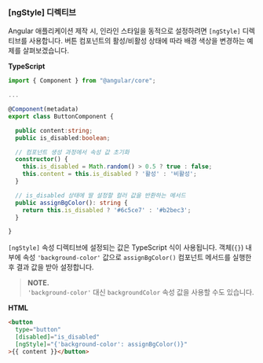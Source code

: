 ### [ngStyle] 디렉티브

Angular 애플리케이션 제작 시, 인라인 스타일을 동적으로 설정하려면 `[ngStyle]` 디렉티브를 사용합니다. 버튼 컴포넌트의 활성/비활성 상태에 따라 배경 색상을 변경하는 예제를 살펴보겠습니다.

**TypeScript**
```ts
import { Component } from "@angular/core";

...

@Component(metadata)
export class ButtonComponent {

  public content:string;
  public is_disabled:boolean;

  // 컴포넌트 생성 과정에서 속성 값 초기화
  constructor() {
    this.is_disabled = Math.random() > 0.5 ? true : false;
    this.content = this.is_disabled ? '활성' : '비활성';
  }

  // is_disabled 상태에 딸 설정할 컬러 값을 반환하는 메서드
  public assignBgColor(): string {
    return this.is_disabled ? '#6c5ce7' : '#b2bec3';
  }

}
```

`[ngStyle]` 속성 디렉티브에 설정되는 값은 TypeScript 식이 사용됩니다. 객체(`{}`) 내부에 속성 `'background-color'` 값으로 `assignBgColor()` 컴포넌트 메서드를 실행한 후 결과 값을 받아 설정합니다.

> **NOTE.**<br>
> `'background-color'` 대신 `backgroundColor` 속성 값을 사용할 수도 있습니다.

**HTML**
```html
<button
  type="button"
  [disabled]="is_disabled"
  [ngStyle]="{'background-color': assignBgColor()}"
>{{ content }}</button>
```